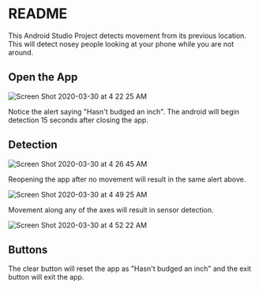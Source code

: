 # README

This Android Studio Project detects movement from its previous location. This will detect nosey people looking at your phone while you are not around.


## Open the App


![Screen Shot 2020-03-30 at 4 22 25 AM](https://user-images.githubusercontent.com/46305741/77909829-dda1d500-7242-11ea-859b-2f3aff203a34.png)

Notice the alert saying "Hasn't budged an inch".
The android will begin detection 15 seconds after closing the app.

## Detection
![Screen Shot 2020-03-30 at 4 26 45 AM](https://user-images.githubusercontent.com/46305741/77908969-53a53c80-7241-11ea-96d1-a01180677c42.png)

Reopening the app after no movement will result in the same alert above.

![Screen Shot 2020-03-30 at 4 49 25 AM](https://user-images.githubusercontent.com/46305741/77909269-eba32600-7241-11ea-9b8b-4892f7b60749.png)

Movement along any of the axes will result in sensor detection.

![Screen Shot 2020-03-30 at 4 52 22 AM](https://user-images.githubusercontent.com/46305741/77909488-4e94bd00-7242-11ea-9bc9-119da8853fac.png)

## Buttons

The clear button will reset the app as "Hasn't budged an inch" and the exit button will exit the app. 









